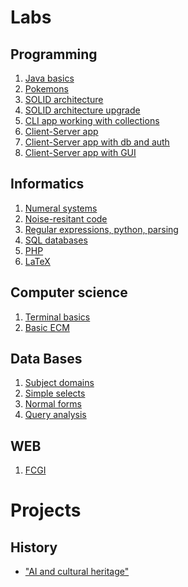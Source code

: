 # Labs

## Programming
1. <a href="1st_semester/programming/lab0">Java basics</a>  
2. <a href="1st_semester/programming/lab1">Pokemons</a>
3. <a href="1st_semester/programming/lab2">SOLID architecture</a>
4. <a href="1st_semester/programming/lab3">SOLID architecture upgrade</a>
5. <a href="2nd_semester/programming/lab5">CLI app working with collections</a>
6. <a href="2nd_semester/programming/lab6">Client-Server app</a>
7. <a href="2nd_semester/programming/lab7">Client-Server app with db and auth</a>
8. <a href="2nd_semester/programming/lab8">Client-Server app with GUI</a>  

## Informatics
1. <a href="1st_semester/informatics/lab0">Numeral systems</a>  
2. <a href="1st_semester/informatics/lab1">Noise-resitant code</a>  
3. <a href="1st_semester/informatics/lab2">Regular expressions, python, parsing</a>
4. <a href="1st_semester/informatics/lab3">SQL databases</a>
5. <a href="1st_semester/informatics/lab4">PHP</a>  
6. <a href="1st_semester/informatics/lab5">LaTeX</a>  

## Computer science
1. <a href="1st_semester/computer_science/lab0">Terminal basics</a>  
2. <a href="1st_semester/computer_science/lab1">Basic ECM</a>

## Data Bases
1. <a href="2nd_semester/db/lab1">Subject domains</a>
2. <a href="2nd_semester/db/lab2">Simple selects</a>
3. <a href="2nd_semester/db/lab3">Normal forms</a>
4. <a href="2nd_semester/db/lab4">Query analysis</a>

## WEB
1. <a href="3rd_semester/web/lab1">FCGI</a>

# Projects
## History
* <a href="1st_semester/history">"AI and cultural heritage"</a>
